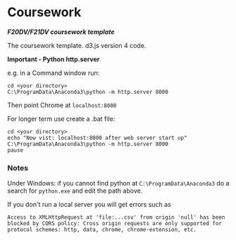 # Coursework

_**F20DV/F21DV coursework template**_

The coursework template. d3.js version 4 code.


**Important - Python http.server**


e.g. in a Command window run:

```
cd <your directory>
C:\ProgramData\Anaconda3\python -m http.server 8000
```

Then point Chrome at `localhost:8000`

For longer term use create a .bat file:

```
cd <your directory>
echo "Now vist: localhost:8000 after web server start up"
C:\ProgramData\Anaconda3\python -m http.server 8000
pause
```

### Notes

Under Windows: if you cannot find python at `C:\ProgramData\Anaconda3` do a search for `python.exe` and edit the path above.

If you don't run a local server you will get errors such as

`Access to XMLHttpRequest at 'file:...csv' from origin 'null' has been blocked by CORS policy: Cross origin requests are only supported for protocol schemes: http, data, chrome, chrome-extension, etc.`
